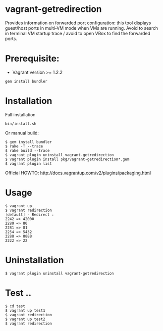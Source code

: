 # vagrant-getredirection

Provides information on forwarded port configuration: this tool displays guest/host ports in multi-VM mode when VMs are running. Avoid to search in terminal VM startup trace / avoid to open VBox to find the forwarded ports.

Prerequisite:
===================


* Vagrant version >= 1.2.2
```shell
gem install bundler
```

Installation
===================

Full installation

```shell
bin/install.sh
```

Or manual build:

```shell
$ gem install bundler
$ rake -T --trace
$ rake build --trace
$ vagrant plugin uninstall vagrant-getredirection
$ vagrant plugin install pkg/vagrant-getredirection*.gem
$ vagrant plugin list
```

Official HOWTO: http://docs.vagrantup.com/v2/plugins/packaging.html

Usage
===================
```shell
$ vagrant up
$ vagrant redirection
[default] - Redirect : 
2242 => 42000
2280 => 80
2281 => 81
2254 => 5432
2288 => 8888
2222 => 22
```

Uninstallation
===================

```shell
$ vagrant plugin uninstall vagrant-getredirection
```

Test ..
===================

```shell
$ cd test
$ vagrant up test1
$ vagrant redirection
$ vagrant up test2
$ vagrant redirection
```
